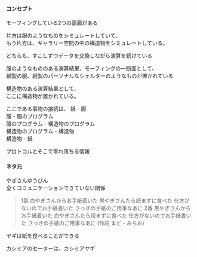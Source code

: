 #### コンセプト  

モーフィングしている2つの画面がある  

片方は服のようなものをシミュレートしていて、  
もう片方は、ギャラリー空間の中の構造物をシミュレートしている。  

どちらも、すこしずつデータを交換しながら演算を続けている  

服のようなもののある演算結果、モーフィングの一断面として、  
紙製の服、紙製のパーソナルなシェルターのようなものが置かれている  

構造物のある演算結果として、  
ここに構造物が置かれている。  

ここである事物の接続は、
紙 - 服  
服 - 服のプログラム  
服のプログラム - 構造物のプログラム  
構造物のプログラム - 構造物  
構造物 - 紙  




プロトコルとそこで零れ落ちる情報  



#### ネタ元  

やぎさんゆうびん  
全くコミュニケーションできていない関係  

>1番
白やぎさんからお手紙着いた
黒やぎさんたら読まずに食べた
仕方がないのでお手紙書いた
さっきの手紙のご用事なあに
2番
黒やぎさんからお手紙着いた
白やぎさんたら読まずに食べた
仕方がないのでお手紙書いた
さっきの手紙のご用事なあに
(作詞 まど・みちお)


ヤギは紙を食べることができる  

カシミアのセーターは、カシミアヤギ  


